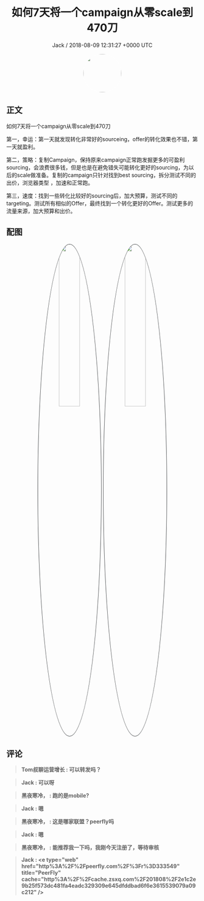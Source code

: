 <h1 align="center">如何7天将一个campaign从零scale到470刀</h1>
<p align="center">
    <a>Jack / 2018-08-09 12:31:27 &#43;0000 UTC</a>
</p>

<div align="center">
    <img src="https://images.zsxq.com/Ft0SZEpuxSW9ME9yrD-C6gGTRHII?e=1590940799&amp;token=kIxbL07-8jAj8w1n4s9zv64FuZZNEATmlU_Vm6zD:GFj_eFMNOKfTMyjFHHMbEd2qln4=" width="100" height="100" style="border:1px solid;border-radius:50%; color:#ffffff"/>
</div>

## 正文

<div>
如何7天将一个campaign从零scale到470刀

第一，幸运：第一天就发现转化非常好的sourceing，offer的转化效果也不错，第一天就盈利。

第二，策略：复制Campaign，保持原来campaign正常跑发掘更多的可盈利sourcing，会浪费很多钱，但是也是在避免错失可能转化更好的sourcing，为以后的scale做准备。复制的campaign只针对找到best sourcing，拆分测试不同的出价，浏览器类型 ，加速和正常跑。

第三，速度：找到一些转化比较好的sourcing后，加大预算，测试不同的targeting。测试所有相似的Offer，最终找到一个转化更好的Offer。测试更多的流量来源，加大预算和出价。
</div>

## 配图
<div class="image" align="center">

<img src="https://images.zsxq.com/Fre3Spuur9m-WDgHdKVTZJ_1oebI?imageMogr2/auto-orient/thumbnail/800x/format/jpg/blur/1x0/quality/75&amp;e=1590940799&amp;token=kIxbL07-8jAj8w1n4s9zv64FuZZNEATmlU_Vm6zD:chSxQrAtMT0y1szRE_Vdg2MonRk=" width="33%" height="33%" style="border:1px solid;border-radius:50%; color:#3c3f41"/>

<img src="https://images.zsxq.com/FjlY_8rRh6uvbuPlwP-TPTyywWtZ?imageMogr2/auto-orient/thumbnail/800x/format/jpg/blur/1x0/quality/75&amp;e=1590940799&amp;token=kIxbL07-8jAj8w1n4s9zv64FuZZNEATmlU_Vm6zD:V-2wVDHXnAM9ZLnzDneP9MlNMH4=" width="33%" height="33%" style="border:1px solid;border-radius:50%; color:#3c3f41"/>

</div>

## 评论

<div align="left">
<div>

<blockquote >
<span> <strong>Tom叔聊运营增长 : 可以转发吗？ </strong></span>
</blockquote>

<blockquote >
<span> <strong>Jack : 可以呀 </strong></span>
</blockquote>

<blockquote >
<span> <strong>黑夜寒冷， : 跑的是mobile? </strong></span>
</blockquote>

<blockquote >
<span> <strong>Jack : 嗯 </strong></span>
</blockquote>

<blockquote >
<span> <strong>黑夜寒冷， : 这是哪家联盟？peerfly吗 </strong></span>
</blockquote>

<blockquote >
<span> <strong>Jack : 嗯 </strong></span>
</blockquote>

<blockquote >
<span> <strong>黑夜寒冷， : 能推荐我一下吗，我刚今天注册了，等待审核 </strong></span>
</blockquote>

<blockquote >
<span> <strong>Jack : &lt;e type=&#34;web&#34; href=&#34;http%3A%2F%2Fpeerfly.com%2F%3Fr%3D333549&#34; title=&#34;PeerFly&#34; cache=&#34;http%3A%2F%2Fcache.zsxq.com%2F201808%2F2e1c2e9b25f573dc481fa4eadc329309e645dfddbad6f6e3615539079a09c212&#34; /&gt; </strong></span>
</blockquote>

</div>
</div>